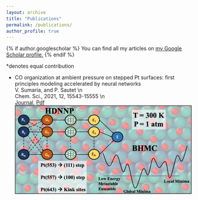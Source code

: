 ```yaml
---
layout: archive
title: "Publications"
permalink: /publications/
author_profile: true
---
```


{% if author.googlescholar %}
  You can find all my articles on <u><a href="{{author.googlescholar}}">my Google Scholar profile</a>.</u>
{% endif %}

*denotes equal contribution

- CO organization at ambient pressure on stepped Pt surfaces: first principles modeling accelerated by neural networks  
  V. Sumaria, and P. Sautet \n   
  Chem. Sci., 2021, 12, 15543-15555 \n  
  [Journal](https://pubs.rsc.org/en/content/articlehtml/2021/sc/d1sc03827c), [Pdf](/files/RSC_2021.pdf)  
  ![This is an image](files/RSC_2021_TOC.jpg)

